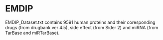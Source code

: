 # EMDIP
EMDIP_Dataset.txt contains 9591 human proteins and their coresponding drugs (from drugbank ver 4.5), side effect (from Sider 2) and miRNA (from TarBase and miRTarBase).
